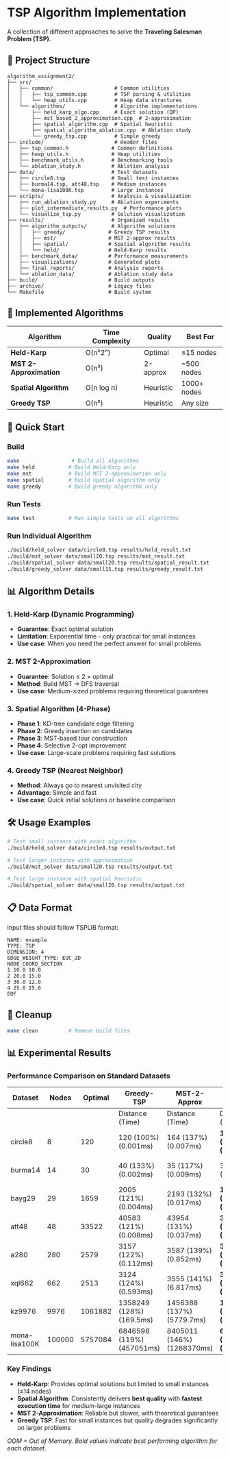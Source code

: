 # TSP Algorithm Implementation

A collection of different approaches to solve the **Traveling Salesman Problem (TSP)**.

## 📁 Project Structure

```
algorithm_assignment2/
├── src/
│   ├── common/                    # Common utilities
│   │   ├── tsp_common.cpp         # TSP parsing & utilities
│   │   └── heap_utils.cpp         # Heap data structures
│   └── algorithms/                # Algorithm implementations
│       ├── held_karp_algo.cpp     # Exact solution (DP)
│       ├── mst_based_2_approximation.cpp  # 2-approximation
│       ├── spatial_algorithm.cpp  # Spatial heuristic
│       ├── spatial_algorithm_ablation.cpp  # Ablation study
│       └── greedy_tsp.cpp         # Simple greedy
├── include/                       # Header files
│   ├── tsp_common.h              # Common definitions
│   ├── heap_utils.h              # Heap utilities
│   ├── benchmark_utils.h         # Benchmarking tools
│   └── ablation_study.h          # Ablation analysis
├── data/                         # Test datasets
│   ├── circle8.tsp               # Small test instances
│   ├── burma14.tsp, att48.tsp    # Medium instances
│   └── mona-lisa100K.tsp         # Large instances
├── scripts/                      # Analysis & visualization
│   ├── run_ablation_study.py     # Ablation experiments
│   ├── plot_intermediate_results.py  # Performance plots
│   └── visualize_tsp.py          # Solution visualization
├── results/                      # Organized results
│   ├── algorithm_outputs/        # Algorithm solutions
│   │   ├── greedy/              # Greedy TSP results
│   │   ├── mst/                 # MST 2-approx results
│   │   ├── spatial/             # Spatial algorithm results
│   │   └── held/                # Held-Karp results
│   ├── benchmark_data/          # Performance measurements
│   ├── visualizations/          # Generated plots
│   ├── final_reports/           # Analysis reports
│   └── ablation_data/           # Ablation study data
├── build/                       # Build outputs
├── archive/                     # Legacy files
└── Makefile                     # Build system
```

## 🔧 Implemented Algorithms

| Algorithm | Time Complexity | Quality | Best For |
|-----------|----------------|---------|----------|
| **Held-Karp** | O(n²2ⁿ) | Optimal | ≤15 nodes |
| **MST 2-Approximation** | O(n²) | 2-approx | ~500 nodes |
| **Spatial Algorithm** | O(n log n) | Heuristic | 1000+ nodes |
| **Greedy TSP** | O(n²) | Heuristic | Any size |

## 🚀 Quick Start

### Build
```bash
make                 # Build all algorithms
make held           # Build Held-Karp only
make mst            # Build MST 2-approximation only  
make spatial        # Build spatial algorithm only
make greedy         # Build greedy algorithm only
```

### Run Tests
```bash
make test           # Run simple tests on all algorithms
```

### Run Individual Algorithm
```bash
./build/held_solver data/circle8.tsp results/held_result.txt
./build/mst_solver data/small20.tsp results/mst_result.txt
./build/spatial_solver data/small20.tsp results/spatial_result.txt
./build/greedy_solver data/small15.tsp results/greedy_result.txt
```

## 📊 Algorithm Details

### 1. Held-Karp (Dynamic Programming)
- **Guarantee**: Exact optimal solution
- **Limitation**: Exponential time - only practical for small instances
- **Use case**: When you need the perfect answer for small problems

### 2. MST 2-Approximation  
- **Guarantee**: Solution ≤ 2 × optimal
- **Method**: Build MST → DFS traversal
- **Use case**: Medium-sized problems requiring theoretical guarantees

### 3. Spatial Algorithm (4-Phase)
- **Phase 1**: KD-tree candidate edge filtering
- **Phase 2**: Greedy insertion on candidates
- **Phase 3**: MST-based tour construction  
- **Phase 4**: Selective 2-opt improvement
- **Use case**: Large-scale problems requiring fast solutions

### 4. Greedy TSP (Nearest Neighbor)
- **Method**: Always go to nearest unvisited city
- **Advantage**: Simple and fast
- **Use case**: Quick initial solutions or baseline comparison

## 🛠️ Usage Examples

```bash
# Test small instance with exact algorithm
./build/held_solver data/circle8.tsp results/output.txt

# Test larger instance with approximation
./build/mst_solver data/small20.tsp results/output.txt

# Test large instance with spatial heuristic  
./build/spatial_solver data/small20.tsp results/output.txt
```

## 📋 Data Format

Input files should follow TSPLIB format:
```
NAME: example
TYPE: TSP
DIMENSION: 4
EDGE_WEIGHT_TYPE: EUC_2D
NODE_COORD_SECTION
1 10.0 10.0
2 20.0 15.0
3 30.0 12.0
4 25.0 25.0
EOF
```

## 🧹 Cleanup

```bash
make clean          # Remove build files
```

## 📊 Experimental Results

### Performance Comparison on Standard Datasets

| Dataset | Nodes | Optimal | **Greedy-TSP** | **MST-2-Approx** | **Spatial-Algorithm** | **Held-Karp** |
|---------|-------|---------|----------------|-------------------|----------------------|----------------|
| | | | Distance (Time) | Distance (Time) | Distance (Time) | Distance (Time) |
| circle8 | 8 | 120 | 120 (100%) (0.001ms) | 164 (137%) (0.007ms) | **120 (100%) (0.092ms)** | 120 (100%) (0.138ms) |
| burma14 | 14 | 30 | 40 (133%) (0.002ms) | 35 (117%) (0.009ms) | 36 (120%) (0.065ms) | **30 (100%) (7.15ms)** |
| bayg29 | 29 | 1659 | 2005 (121%) (0.004ms) | 2193 (132%) (0.017ms) | **1791 (108%) (0.118ms)** | OOM |
| att48 | 48 | 33522 | 40583 (121%) (0.008ms) | 43954 (131%) (0.037ms) | **39306 (117%) (0.185ms)** | OOM |
| a280 | 280 | 2579 | 3157 (122%) (0.112ms) | 3587 (139%) (0.852ms) | **3445 (134%) (1.557ms)** | OOM |
| xql662 | 662 | 2513 | 3124 (124%) (0.593ms) | 3555 (141%) (6.817ms) | **3243 (129%) (4.269ms)** | OOM |
| kz9976 | 9976 | 1061882 | 1358249 (128%) (169.5ms) | 1456388 (137%) (5779.7ms) | **1354921 (128%) (93.3ms)** | OOM |
| mona-lisa100K | 100000 | 5757084 | 6846598 (119%) (457051ms) | 8405011 (146%) (1268370ms) | **6865684 (119%) (4221.5ms)** | OOM |

### Key Findings

- **Held-Karp**: Provides optimal solutions but limited to small instances (≤14 nodes)
- **Spatial Algorithm**: Consistently delivers **best quality** with **fastest execution time** for medium-large instances
- **MST 2-Approximation**: Reliable but slower, with theoretical guarantees
- **Greedy TSP**: Fast for small instances but quality degrades significantly on larger problems

*OOM = Out of Memory. Bold values indicate best performing algorithm for each dataset.*